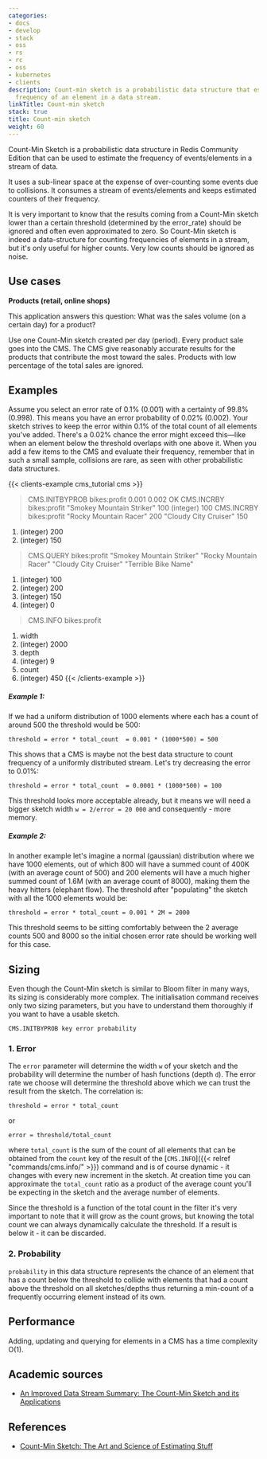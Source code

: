 ```yaml
---
categories:
- docs
- develop
- stack
- oss
- rs
- rc
- oss
- kubernetes
- clients
description: Count-min sketch is a probabilistic data structure that estimates the
  frequency of an element in a data stream.
linkTitle: Count-min sketch
stack: true
title: Count-min sketch
weight: 60
---
```


Count-Min Sketch is a probabilistic data structure in Redis Community Edition that can be used to estimate the frequency of events/elements in a stream of data.

It uses a sub-linear space at the expense of over-counting some events due to collisions. It consumes a stream of events/elements and keeps estimated counters of their frequency.

It is very important to know that the results coming from a Count-Min sketch lower than a certain threshold (determined by the error_rate) should be ignored and often even approximated to zero. So Count-Min sketch is indeed a data-structure for counting frequencies of elements in a stream, but it's only useful for higher counts. Very low counts should be ignored as noise.

## Use cases

**Products (retail, online shops)** 

This application answers this question: What was the sales volume (on a certain day) for a product? 

Use one Count-Min sketch created per day (period). Every product sale goes into the CMS. The CMS give reasonably accurate results for the products that contribute the most toward the sales. Products with low percentage of the total sales are ignored. 

## Examples
Assume you select an error rate of 0.1% (0.001) with a certainty of 99.8% (0.998). This means you have an error probability of 0.02% (0.002). Your sketch strives to keep the error within 0.1% of the total count of all elements you've added. There's a 0.02% chance the error might exceed this—like when an element below the threshold overlaps with one above it. When you add a few items to the CMS and evaluate their frequency, remember that in such a small sample, collisions are rare, as seen with other probabilistic data structures.

{{< clients-example cms_tutorial cms >}}
> CMS.INITBYPROB bikes:profit 0.001 0.002
OK
> CMS.INCRBY bikes:profit "Smokey Mountain Striker" 100
(integer) 100
> CMS.INCRBY bikes:profit "Rocky Mountain Racer" 200 "Cloudy City Cruiser" 150
1) (integer) 200
2) (integer) 150
> CMS.QUERY bikes:profit "Smokey Mountain Striker" "Rocky Mountain Racer" "Cloudy City Cruiser" "Terrible Bike Name"
1) (integer) 100
2) (integer) 200
3) (integer) 150
4) (integer) 0
> CMS.INFO bikes:profit
1) width
2) (integer) 2000
3) depth
4) (integer) 9
5) count
6) (integer) 450
{{< /clients-example >}}

##### Example 1:
If we had a uniform distribution of 1000 elements where each has a count of around 500 the threshold would be 500: 

```
threshold = error * total_count  = 0.001 * (1000*500) = 500
```

This shows that a CMS is maybe not the best data structure to count frequency of a uniformly distributed stream.
Let's try decreasing the error to 0.01%:

```
threshold = error * total_count  = 0.0001 * (1000*500) = 100
```
This threshold looks more acceptable already, but it means we will need a bigger sketch width `w = 2/error = 20 000` and consequently - more memory.

##### Example 2:
In another example let's imagine a normal (gaussian) distribution where we have 1000 elements, out of which 800 will have a summed count of 400K (with an average count of 500) and 200 elements will have a much higher summed count of 1.6M (with an average count of 8000), making them the heavy hitters (elephant flow). The threshold after "populating" the sketch with all the 1000 elements would be:

```
threshold = error * total_count = 0.001 * 2M = 2000
```

This threshold seems to be sitting comfortably between the 2 average counts 500 and 8000 so the initial chosen error rate should be working well for this case.


## Sizing

Even though the Count-Min sketch is similar to Bloom filter in many ways, its sizing is considerably more complex. The initialisation command receives only two sizing parameters, but you have to understand them thoroughly if you want to have a usable sketch.

```
CMS.INITBYPROB key error probability
```

### 1. Error

The `error` parameter will determine the width `w` of your sketch and the probability will determine the number of hash functions (depth `d`). The error rate we choose will determine the threshold above which we can trust the result from the sketch. The correlation is:
```
threshold = error * total_count 
```
or
```
error = threshold/total_count
```

where `total_count` is the sum of the count of all elements that can be obtained from the `count` key of the result of the [`CMS.INFO`]({{< relref "commands/cms.info/" >}}) command and is of course dynamic - it changes with every new increment in the sketch. At creation time you can approximate the `total_count` ratio as a product of the average count you'll be expecting in the sketch and the average number of elements.

Since the threshold is a function of the total count in the filter it's very important to note that it will grow as  the count grows, but knowing the total count we can always dynamically calculate the threshold. If a result is below it - it can be discarded.

  
### 2. Probability
  
`probability` in this data structure represents the chance of an element that has a count below the threshold to collide with elements that had a count above the threshold on all sketches/depths thus returning a min-count of a frequently occurring element instead of its own.



## Performance
Adding, updating and querying for elements in a CMS has a time complexity O(1).


## Academic sources
- [An Improved Data Stream Summary: The Count-Min Sketch and its Applications](http://dimacs.rutgers.edu/~graham/pubs/papers/cm-full.pdf)

## References
- [Count-Min Sketch: The Art and Science of Estimating Stuff](https://redis.com/blog/count-min-sketch-the-art-and-science-of-estimating-stuff/)
